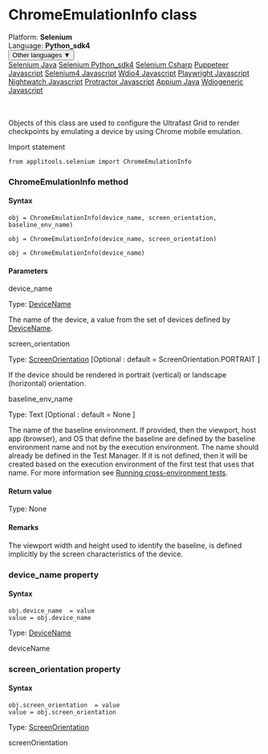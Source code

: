 # ChromeEmulationInfo class
<div class='platform-bar-container-div'><div class='platform-bar-div'>Platform:  <b> Selenium</b>
</div><div class='platform-bar-div'>Language: <b>Python_sdk4</b></div><div class='dropdown-button-container-div'><button class='sdk-language-dropdown-button'>Other languages ▼</button><div class='dropdown-content'>
<a href='../../selenium/java/chromeemulationinfo'>Selenium Java</a>
<a href='../../selenium/python_sdk4/chromeemulationinfo'>Selenium Python_sdk4</a>
<a href='../../selenium/csharp/chromeemulationinfo'>Selenium Csharp</a>
<a href='../../puppeteer/javascript/chromeemulationinfo'>Puppeteer Javascript</a>
<a href='../../selenium4/javascript/chromeemulationinfo'>Selenium4 Javascript</a>
<a href='../../wdio4/javascript/chromeemulationinfo'>Wdio4 Javascript</a>
<a href='../../playwright/javascript/chromeemulationinfo'>Playwright Javascript</a>
<a href='../../nightwatch/javascript/chromeemulationinfo'>Nightwatch Javascript</a>
<a href='../../protractor/javascript/chromeemulationinfo'>Protractor Javascript</a>
<a href='../../appium/java/chromeemulationinfo'>Appium Java</a>
<a href='../../wdiogeneric/javascript/chromeemulationinfo'>Wdiogeneric Javascript</a>
</div></div><br /><br /></div>




Objects of this class are used to configure the Ultrafast Grid to render checkpoints by emulating a device by using Chrome mobile emulation.

Import statement

    from applitools.selenium import ChromeEmulationInfo
    	



### ChromeEmulationInfo method
#### Syntax


    obj = ChromeEmulationInfo(device_name, screen_orientation, baseline_env_name)
    
    obj = ChromeEmulationInfo(device_name, screen_orientation)
    
    obj = ChromeEmulationInfo(device_name)
    

#### Parameters

device_name

Type: [DeviceName](./devicename)

The name of the device, a value from the set of devices defined by [DeviceName](./devicename).

screen_orientation

Type: [ScreenOrientation](./screenorientation) \[Optional : default = ScreenOrientation.PORTRAIT \]

If the device should be rendered in portrait (vertical) or landscape (horizontal) orientation.

baseline_env_name

Type: Text \[Optional : default = None \]

The name of the baseline environment. If provided, then the viewport, host app (browser), and OS that define the baseline are defined by the baseline environment name and not by the execution environment. The name should already be defined in the Test Manager. If it is not defined, then it will be created based on the execution environment of the first test that uses that name. For more information see [Running cross-environment tests](https://applitools.com/docs/topics/general-concepts/working-withcross-environment-tests.html).

#### Return value

Type:  None

#### Remarks


The viewport width and height used to identify the baseline, is defined implicitly by the screen characteristics of the device.


### device_name property
#### Syntax


    obj.device_name  = value
    value = obj.device_name
    

Type: [DeviceName](./devicename)

deviceName

### screen_orientation property
#### Syntax


    obj.screen_orientation  = value
    value = obj.screen_orientation
    

Type: [ScreenOrientation](./screenorientation)

screenOrientation
